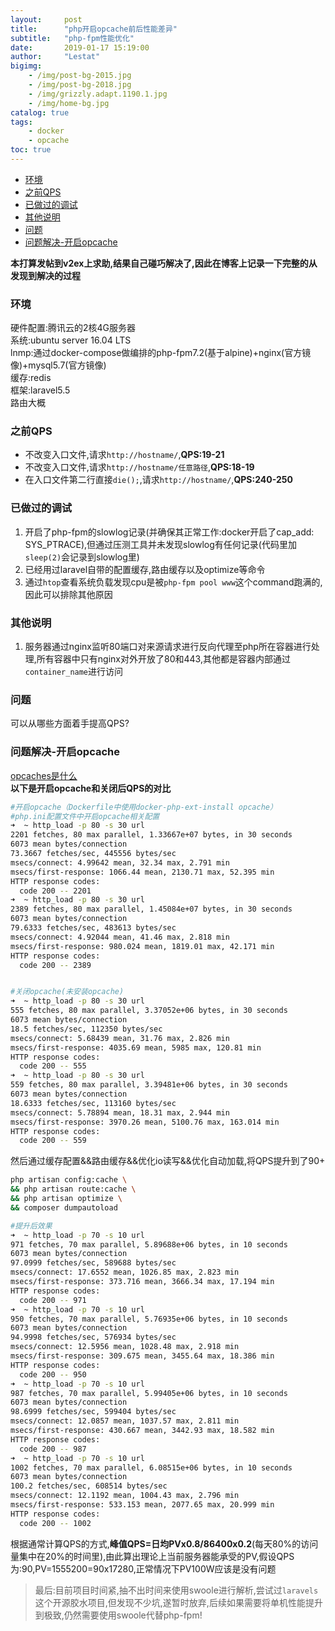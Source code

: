 ```yaml
---
layout:     post
title:      "php开启opcache前后性能差异"
subtitle:   "php-fpm性能优化"
date:       2019-01-17 15:19:00
author:     "Lestat"
bigimg:
    - /img/post-bg-2015.jpg
    - /img/post-bg-2018.jpg
    - /img/grizzly.adapt.1190.1.jpg
    - /img/home-bg.jpg
catalog: true
tags:
    - docker
    - opcache
toc: true
---
```


- [环境](#%E7%8E%AF%E5%A2%83)
- [之前QPS](#%E4%B9%8B%E5%89%8Dqps)
- [已做过的调试](#%E5%B7%B2%E5%81%9A%E8%BF%87%E7%9A%84%E8%B0%83%E8%AF%95)
- [其他说明](#%E5%85%B6%E4%BB%96%E8%AF%B4%E6%98%8E)
- [问题](#%E9%97%AE%E9%A2%98)
- [问题解决-开启opcache](#%E9%97%AE%E9%A2%98%E8%A7%A3%E5%86%B3-%E5%BC%80%E5%90%AFopcache)

**本打算发帖到v2ex上求助,结果自己碰巧解决了,因此在博客上记录一下完整的从发现到解决的过程**   

### 环境
硬件配置:腾讯云的2核4G服务器  
系统:ubuntu server 16.04 LTS  
lnmp:通过docker-compose做编排的php-fpm7.2(基于alpine)+nginx(官方镜像)+mysql5.7(官方镜像)  
缓存:redis  
框架:laravel5.5  
路由大概

### 之前QPS
* 不改变入口文件,请求`http://hostname/`,**QPS:19-21**
* 不改变入口文件,请求`http://hostname/任意路径`,**QPS:18-19**
* 在入口文件第二行直接`die();`,请求`http://hostname/`,**QPS:240-250**

### 已做过的调试
1. 开启了php-fpm的slowlog记录(并确保其正常工作:docker开启了cap_add: SYS_PTRACE),但通过压测工具并未发现slowlog有任何记录(代码里加`sleep(2)`会记录到slowlog里)
2. 已经用过laravel自带的配置缓存,路由缓存以及optimize等命令  
3. 通过`htop`查看系统负载发现cpu是被`php-fpm pool www`这个command跑满的,因此可以排除其他原因

### 其他说明
1. 服务器通过nginx监听80端口对来源请求进行反向代理至php所在容器进行处理,所有容器中只有nginx对外开放了80和443,其他都是容器内部通过`container_name`进行访问

### 问题
可以从哪些方面着手提高QPS?


### 问题解决-开启opcache
[opcaches是什么](http://php.net/manual/zh/intro.opcache.php)  
**以下是开启opcache和关闭后QPS的对比**  
```bash
#开启opcache（Dockerfile中使用docker-php-ext-install opcache）
#php.ini配置文件中开启opcache相关配置
➜  ~ http_load -p 80 -s 30 url
2201 fetches, 80 max parallel, 1.33667e+07 bytes, in 30 seconds
6073 mean bytes/connection
73.3667 fetches/sec, 445556 bytes/sec
msecs/connect: 4.99642 mean, 32.34 max, 2.791 min
msecs/first-response: 1066.44 mean, 2130.71 max, 52.395 min
HTTP response codes:
  code 200 -- 2201
➜  ~ http_load -p 80 -s 30 url
2389 fetches, 80 max parallel, 1.45084e+07 bytes, in 30 seconds
6073 mean bytes/connection
79.6333 fetches/sec, 483613 bytes/sec
msecs/connect: 4.92044 mean, 41.46 max, 2.818 min
msecs/first-response: 980.024 mean, 1819.01 max, 42.171 min
HTTP response codes:
  code 200 -- 2389


#关闭opcache(未安装opcache)
➜  ~ http_load -p 80 -s 30 url
555 fetches, 80 max parallel, 3.37052e+06 bytes, in 30 seconds
6073 mean bytes/connection
18.5 fetches/sec, 112350 bytes/sec
msecs/connect: 5.68439 mean, 31.76 max, 2.826 min
msecs/first-response: 4035.69 mean, 5985 max, 120.81 min
HTTP response codes:
  code 200 -- 555
➜  ~ http_load -p 80 -s 30 url
559 fetches, 80 max parallel, 3.39481e+06 bytes, in 30 seconds
6073 mean bytes/connection
18.6333 fetches/sec, 113160 bytes/sec
msecs/connect: 5.78894 mean, 18.31 max, 2.944 min
msecs/first-response: 3970.26 mean, 5100.76 max, 163.014 min
HTTP response codes:
  code 200 -- 559
```
然后通过缓存配置&&路由缓存&&优化io读写&&优化自动加载,将QPS提升到了90+
```bash
php artisan config:cache \
&& php artisan route:cache \
&& php artisan optimize \
&& composer dumpautoload

#提升后效果
➜  ~ http_load -p 70 -s 10 url
971 fetches, 70 max parallel, 5.89688e+06 bytes, in 10 seconds
6073 mean bytes/connection
97.0999 fetches/sec, 589688 bytes/sec
msecs/connect: 17.6552 mean, 1026.85 max, 2.823 min
msecs/first-response: 373.716 mean, 3666.34 max, 17.194 min
HTTP response codes:
  code 200 -- 971
➜  ~ http_load -p 70 -s 10 url
950 fetches, 70 max parallel, 5.76935e+06 bytes, in 10 seconds
6073 mean bytes/connection
94.9998 fetches/sec, 576934 bytes/sec
msecs/connect: 12.5956 mean, 1028.48 max, 2.918 min
msecs/first-response: 309.675 mean, 3455.64 max, 18.386 min
HTTP response codes:
  code 200 -- 950
➜  ~ http_load -p 70 -s 10 url
987 fetches, 70 max parallel, 5.99405e+06 bytes, in 10 seconds
6073 mean bytes/connection
98.6999 fetches/sec, 599404 bytes/sec
msecs/connect: 12.0857 mean, 1037.57 max, 2.811 min
msecs/first-response: 430.667 mean, 3442.93 max, 18.582 min
HTTP response codes:
  code 200 -- 987
➜  ~ http_load -p 70 -s 10 url
1002 fetches, 70 max parallel, 6.08515e+06 bytes, in 10 seconds
6073 mean bytes/connection
100.2 fetches/sec, 608514 bytes/sec
msecs/connect: 12.1192 mean, 1004.43 max, 2.796 min
msecs/first-response: 533.153 mean, 2077.65 max, 20.999 min
HTTP response codes:
  code 200 -- 1002
```

根据通常计算QPS的方式,**峰值QPS=日均PVx0.8/86400x0.2**(每天80%的访问量集中在20%的时间里),由此算出理论上当前服务器能承受的PV,假设QPS为:90,PV=1555200=90x17280,正常情况下PV100W应该是没有问题  

> 最后:目前项目时间紧,抽不出时间来使用swoole进行解析,尝试过`laravels`这个开源胶水项目,但发现不少坑,遂暂时放弃,后续如果需要将单机性能提升到极致,仍然需要使用swoole代替php-fpm!
